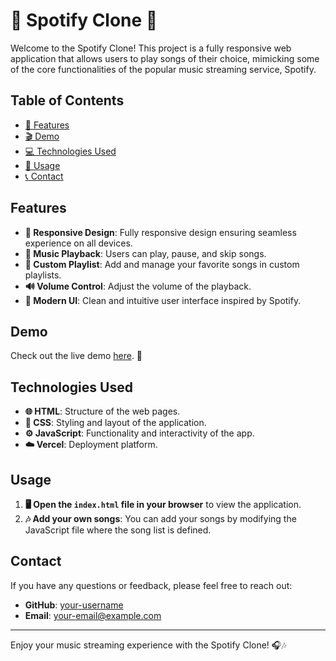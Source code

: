 # 🎵 Spotify Clone 🎵

Welcome to the Spotify Clone! This project is a fully responsive web application that allows users to play songs of their choice, mimicking some of the core functionalities of the popular music streaming service, Spotify.

## Table of Contents
- [🎸 Features](#features)
- [🎬 Demo](#demo)
- [💻 Technologies Used](#technologies-used)
- [📖 Usage](#usage)
- [📞 Contact](#contact)

## Features

- **📱 Responsive Design**: Fully responsive design ensuring seamless experience on all devices.
- **🎵 Music Playback**: Users can play, pause, and skip songs.
- **📂 Custom Playlist**: Add and manage your favorite songs in custom playlists.
- **🔊 Volume Control**: Adjust the volume of the playback.
- **🎨 Modern UI**: Clean and intuitive user interface inspired by Spotify.

## Demo

Check out the live demo [here](https://bhavishya2601.freewebhostmost.com/). 🚀

## Technologies Used

- **🌐 HTML**: Structure of the web pages.
- **🎨 CSS**: Styling and layout of the application.
- **⚙️ JavaScript**: Functionality and interactivity of the app.
- **☁️ Vercel**: Deployment platform.

## Usage

1. **🖥️ Open the `index.html` file in your browser** to view the application.
2. **🎶 Add your own songs**: You can add your songs by modifying the JavaScript file where the song list is defined.

## Contact

If you have any questions or feedback, please feel free to reach out:

- **GitHub**: [your-username](https://github.com/bhavishya2601)
- **Email**: [your-email@example.com](mailto:bgarg2050bhav@gmail.com)

---

Enjoy your music streaming experience with the Spotify Clone! 🎧🎶
